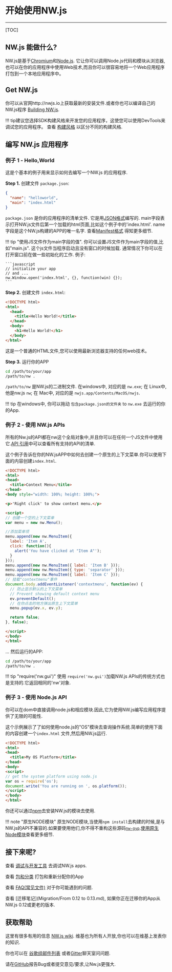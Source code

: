 # 开始使用NW.js
---

[TOC]

## NW.js 能做什么?

NW.js是基于[Chromium](http://www.chromium.org)和[Node.js](http://nodejs.org/).
它让你可以调用Node.js代码和模块从浏览器,也可以在你的应用程序中使用Web技术,而且你可以很容易地将一个Web应用程序打包到一个本地应用程序中。

## Get NW.js

你可以从官网http://nwjs.io上获取最新的安装文件.或者你也可以编译自己的NW.js程序 [Building NW.js](https://github.com/wsqy182/nw.js/blob/nw25/docs/For%20Developers/Building%20NW.js.md).

!!! tip建议您选择SDK构建风格来开发您的应用程序，这使您可以使用DevTools来调试您的应用程序。
查看 [构建风格](https://github.com/wsqy182/nw.js/blob/nw25/docs/For%20Users/Advanced/Build%20Flavors.md) 以区分不同的构建风格.

## 编写 NW.js 应用程序

### 例子 1 - Hello,World

这是个基本的例子用来显示如何去编写一个NW.js 的应用程序.

**Step 1.** 创建文件 `package.json`:

```json
{
  "name": "helloworld",
  "main": "index.html"
}
```

`package.json` 是你的应用程序的清单文件. 它是用[JSON格式](http://www.json.org/)编写的. main字段表示打开NW.js文件后第一个加载的html页面,比如这个例子中的'index.html'.
name字段是这个NW.js构建的APP的唯一名字.
查看[Manifest格式](https://github.com/wsqy182/nw.js/blob/nw25/docs/References/Manifest%20Format.md) 得知更多细节.

!!! tip 
"使用JS文件作为main字段的值".
你可以设置JS文件作为main字段的值,比如"main.js".
这个js文件当程序启动且没有窗口的时候加载.
通常情况下你可以在打开窗口前在做一些初始化的工作.
例子:

    ```javascript
    // initialize your app
    // and ...
    nw.Window.open('index.html', {}, function(win) {});
    ```

**Step 2.** 创建文件 `index.html`:

```html
<!DOCTYPE html>
<html>
  <head>
    <title>Hello World!</title>
  </head>
  <body>
    <h1>Hello World!</h1>
  </body>
</html>
```

这是一个普通的HTML文件,您可以使用最新浏览器支持的任何web技术。

**Step 3.** 运行你的APP

```bash
cd /path/to/your/app
/path/to/nw .
```

`/path/to/nw` 是NW.js的二进制文件. 在windows中, 对应的是 `nw.exe`; 在 Linux中, 他是nw.js `nw`; 在 Mac中, 对应的是 `nwjs.app/Contents/MacOS/nwjs`.

!!! tip
    在windows中, 你可以拖动 `包含package.json的文件夹` to `nw.exe` 去运行的你的App.

### 例子 2 - 使用 NW.js APIs


所有的Nw.js的API都在nw这个全局对象中,并且你可以在任何一个JS文件中使用它.[API 引用](https://github.com/wsqy182/nw.js/blob/nw25/docs/index.md#references)中可以查看所有支持的API的清单.

这个例子告诉在你的NW.jsAPP中如何去创建一个原生的上下文菜单.你可以使用下面的内容创建`index.html`.

```html
<!DOCTYPE html>
<html>
<head>
  <title>Context Menu</title>
</head>
<body style="width: 100%; height: 100%;">

<p>'Right click' to show context menu.</p>

<script>
// 创建一个空的上下文菜单
var menu = new nw.Menu();

//添加菜单项
menu.append(new nw.MenuItem({
  label: 'Item A',
  click: function(){
    alert('You have clicked at "Item A"');
  }
}));
menu.append(new nw.MenuItem({ label: 'Item B' }));
menu.append(new nw.MenuItem({ type: 'separator' }));
menu.append(new nw.MenuItem({ label: 'Item C' }));
// 挂载"contextmenu"事件
document.body.addEventListener('contextmenu', function(ev) {
  // 防止显示默认的上下文菜单
  // Prevent showing default context menu
  ev.preventDefault();
  // 在你点击的地方弹出原生上下文菜单
  menu.popup(ev.x, ev.y);

  return false;
}, false);

</script>  
</body>
</html>
```

... 然后运行的APP:
```bash
cd /path/to/your/app
/path/to/nw .
```

!!! tip "require('nw.gui')"
使用 `require('nw.gui')`加载NW.js APIs的传统方式也是支持的.它返回相同的'nw'对象.

### 例子 3 - 使用 Node.js API

你可以在dom中直接调用node.js和相应模块.因此,它为使用NW.js编写应用程序提供了无限的可能性.

这个示例展示了了如何使用node.js的"OS"模块去查询操作系统.简单的使用下面的内容创建一个`index.html` 文件,然后用NW.js运行.


```html
<!DOCTYPE html>
<html>
<head>
  <title>My OS Platform</title>
</head>
<body>
<script>
// get the system platform using node.js
var os = require('os');
document.write('You are running on ', os.platform());
</script>
</body>
</html>
```

你还可以通过[npm](https://www.npmjs.com/)去安装NW.js的模块去使用.


!!! note "原生NODE模块"
原生NODE模块,当使用`npm install`去构建的时候,是与NW.js的API不兼容的.如果要使用他们,你不得不重构这些源码[`nw-gyp`](https://github.com/nwjs/nw-gyp).[使用原生Node模块](https://github.com/wsqy182/nw.js/blob/nw25/docs/For%20Users/Advanced/Use%20Native%20Node%20Modules.md)查看更多细节.

## 接下来呢?

查看 [调试与开发工具](https://github.com/wsqy182/nw.js/blob/nw25/docs/For%20Users/Debugging%20with%20DevTools.md) 去调试NW.js apps.

查看 [包和分类](https://github.com/wsqy182/nw.js/blob/nw25/docs/For%20Users/Package%20and%20Distribute.md) 打包和重新分配你的App

查看 [FAQ(常见文件)](https://github.com/wsqy182/nw.js/blob/nw25/docs/For%20Users/FAQ.md) 对于你可能遇到的问题.

查看 [迁移笔记](Migration/From 0.12 to 0.13.md), 如果你正在迁移你的App从NW.js 0.12或更老的版本.

## 获取帮助

这里有很多有用的信息 [NW.js wiki](https://github.com/nwjs/nw.js/wiki). 
维基也为所有人开放,你也可以在维基上发表你的知识.

你也可以在 [谷歌组邮件列表](https://groups.google.com/forum/#!forum/nwjs-general) 或者[Gitter](https://gitter.im/nwjs/nw.js)聊天室问问题.

请在[GitHub](https://github.com/nwjs/nw.js/issues)报告Bug或者提交意见/要求,让Nw.js更强大.
